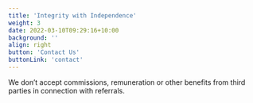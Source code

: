 ```yaml
---
title: 'Integrity with Independence'
weight: 3
date: 2022-03-10T09:29:16+10:00
background: ''
align: right
button: 'Contact Us'
buttonLink: 'contact'
---
```


We don’t accept commissions, remuneration or other benefits from third parties in connection with referrals.
